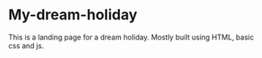 # My-dream-holiday
This is a landing page for a dream holiday. Mostly built using HTML, basic css and js.
